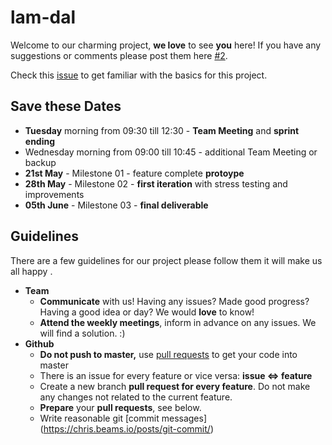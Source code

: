 # lam-dal

Welcome to our charming project, **we love** to see **you** here!
If you have any suggestions or comments please post them here [#2](https://github.com/jan-gerling/lam-dal/issues/2).

Check this [issue](https://github.com/jan-gerling/lam-dal/issues/7) to get familiar with the basics for this project.


## Save these Dates

- **Tuesday** morning from 09:30 till 12:30 - **Team Meeting** and **sprint ending**
- Wednesday morning from 09:00 till 10:45 - additional Team Meeting or backup
- **21st May** - Milestone 01 - feature complete **protoype**
- **28th May** - Milestone 02 - **first iteration** with stress testing and improvements
- **05th June** - Milestone 03 - **final deliverable**



## Guidelines 

There are a few guidelines for our project please follow them it will make us all happy .

- **Team**
  - **Communicate** with us! Having any issues? Made good progress? Having a good idea or day? We would **love** to know!
  - **Attend the weekly meetings**, inform in advance on any issues. We will find a solution. :)
- **Github**
  - **Do not push to master,** use [pull requests](<https://help.github.com/en/articles/about-pull-requests>) to get your code into master
  - There is an issue for every feature or vice versa: **issue <=> feature**
  - Create a new branch **pull request for every feature**. Do not make any changes not related to the current feature.
  - **Prepare** your **pull requests**, see below.
  - Write reasonable git [commit messages] (<https://chris.beams.io/posts/git-commit/>)
